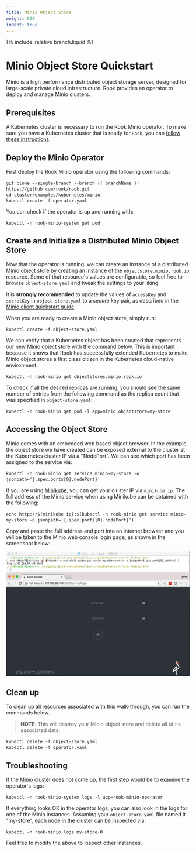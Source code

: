 ```yaml
---
title: Minio Object Store
weight: 600
indent: true
---
```


{% include_relative branch.liquid %}

# Minio Object Store Quickstart

Minio is a high performance distributed object storage server, designed for
large-scale private cloud infrastructure.
Rook provides an operator to deploy and manage Minio clusters.

## Prerequisites

A Kubernetes cluster is necessary to run the Rook Minio operator.
To make sure you have a Kubernetes cluster that is ready for `Rook`, you can [follow these instructions](k8s-pre-reqs.md).

## Deploy the Minio Operator

First deploy the Rook Minio operator using the following commands:

```console
git clone --single-branch --branch {{ branchName }} https://github.com/rook/rook.git
cd cluster/examples/kubernetes/minio
kubectl create -f operator.yaml
```

You can check if the operator is up and running with:

```console
kubectl -n rook-minio-system get pod
```

## Create and Initialize a Distributed Minio Object Store

Now that the operator is running, we can create an instance of a distributed Minio object store by creating an instance of the `objectstore.minio.rook.io` resource.
Some of that resource's values are configurable, so feel free to browse `object-store.yaml` and tweak the settings to your liking.

It is **strongly recommended** to update the values of `accessKey` and `secretKey` in `object-store.yaml` to a secure key pair,
as described in the [Minio client quickstart guide](https://docs.minio.io/docs/minio-client-quickstart-guide).

When you are ready to create a Minio object store, simply run:

```console
kubectl create -f object-store.yaml
```

We can verify that a Kubernetes object has been created that represents our new Minio object store
with the command below. This is important because it shows that Rook has successfully extended
Kubernetes to make Minio object stores a first class citizen in the Kubernetes cloud-native
environment.

```console
kubectl -n rook-minio get objectstores.minio.rook.io
```

To check if all the desired replicas are running, you should see the same number of entries from the following command as the replica count that was specified in `object-store.yaml`:

```console
kubectl -n rook-minio get pod -l app=minio,objectstore=my-store
```

## Accessing the Object Store

Minio comes with an embedded web based object browser. In the example, the object store we have created can be exposed external to the cluster at the Kubernetes cluster IP via a "NodePort". We can see
which port has been assigned to the service via:

```console
kubectl -n rook-minio get service minio-my-store -o jsonpath='{.spec.ports[0].nodePort}'
```

If you are using [Minikube](https://github.com/kubernetes/minikube), you can get your cluster IP via
`minikube ip`.
The full address of the Minio service when using Minikube can be obtained with the following:

```console
echo http://$(minikube ip):$(kubectl -n rook-minio get service minio-my-store -o jsonpath='{.spec.ports[0].nodePort}')
```

Copy and paste the full address and port into an internet browser and you will be taken to the Minio web console login page, as shown in the screenshot below:

![Minio Web Demo](media/minio_demo.png)

## Clean up

To clean up all resources associated with this walk-through, you can run the commands below.

> **NOTE**: This will destroy your Minio object store and delete all of its associated data.

```console
kubectl delete -f object-store.yaml
kubectl delete -f operator.yaml
```

## Troubleshooting

If the Minio cluster does not come up, the first step would be to examine the operator's logs:

```console
kubectl -n rook-minio-system logs -l app=rook-minio-operator
```

If everything looks OK in the operator logs, you can also look in the logs for one of the Minio instances. Assuming your `object-store.yaml` file named it "my-store", each node in the cluster can be inspected via:

```console
kubectl -n rook-minio logs my-store-0
```

Feel free to modify the above to inspect other instances.
